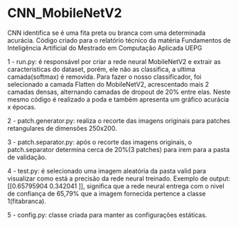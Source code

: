# CNN_MobileNetV2
CNN identifica se é uma fita preta ou branca com uma determinada acurácia.
Código criado para o relatório técnico da matéria Fundamentos de Inteligência Artificial do Mestrado em Computação Aplicada UEPG

1 - run.py: é responsável por criar a rede neural MobileNetV2 e extrair as caracteristicas do dataset, porém, ele não as classifica,
a ultima camada(softmax) é removida. Para fazer o nosso classificador, foi selecionado a camada Flatten do MobileNetV2, acrescentado mais 2 camadas densas, alternando camadas de dropout de 20% entre elas. Neste mesmo código é realizado a poda e também apresenta um gráfico 
acurácia x épocas.

2 - patch.generator.py: realiza o recorte das imagens originais para patches retangulares de dimensões 250x200.

3 - patch.separator.py: após o recorte das imagens originais, o patch.separator determina cerca de 20%(3 patches) para irem para a pasta de
validação.

4 - test.py: é selecionado uma imagem aleatória da pasta valid para visualizar como está a precisão da rede neural treinado. Exemplo de
output: [[0.65795904 0.342041  ]], significa que a rede neural entrega com o nivel de confiança de 65,79% que a imagem fornecida pertence a classe 1(fitabranca).

5 - config.py: classe criada para manter as configurações estáticas. 
